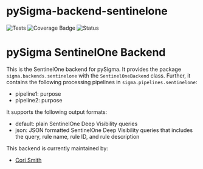 # pySigma-backend-sentinelone
![Tests](https://github.com/7RedViolin/pySigma-pipeline-sentinelonedeepvisibility/actions/workflows/test.yml/badge.svg)
![Coverage Badge](https://img.shields.io/endpoint?url=https://gist.githubusercontent.com/7RedViolin/4babc10180a1e9c846086e155ba1dbc6/raw/7RedViolin-pySigma-pipeline-sentinelonedeepvisibility.json)
![Status](https://img.shields.io/badge/Status-pre--release-orange)

# pySigma SentinelOne Backend

This is the SentinelOne backend for pySigma. It provides the package `sigma.backends.sentinelone` with the `SentinelOneBackend` class.
Further, it contains the following processing pipelines in `sigma.pipelines.sentinelone`:

* pipeline1: purpose
* pipeline2: purpose

It supports the following output formats:

* default: plain SentinelOne Deep Visibility queries
* json: JSON formatted SentinelOne Deep Visibility queries that includes the query, rule name, rule ID, and rule description

This backend is currently maintained by:

* [Cori Smith](https://github.com/7RedViolin/)
